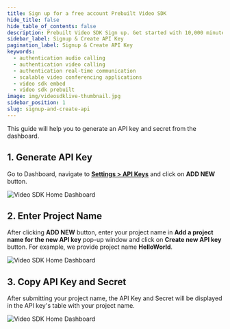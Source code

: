 ```yaml
---
title: Sign up for a free account Prebuilt Video SDK
hide_title: false
hide_table_of_contents: false
description: Prebuilt Video SDK Sign up. Get started with 10,000 minutes free every month! Video SDK Embedded and rest APIs to build up scalable video conferencing applications or websites.
sidebar_label: Signup & Create API Key
pagination_label: Signup & Create API Key
keywords:
  - authentication audio calling
  - authentication video calling
  - authentication real-time communication
  - scalable video conferencing applications
  - video sdk embed
  - video sdk prebuilt
image: img/videosdklive-thumbnail.jpg
sidebar_position: 1
slug: signup-and-create-api
---
```


This guide will help you to generate an API key and secret from the dashboard.

## 1. Generate API Key

Go to Dashboard, navigate to [<ins>**Settings > API Keys**</ins>](https://app.videosdk.live/settings/api-keys) and click on **ADD NEW** button.

![Video SDK Home Dashboard](/img/tutorial/add_new_api.png)

## 2. Enter Project Name

After clicking **ADD NEW** button, enter your project name in **Add a project name for the new API key** pop-up window and click on **Create new API key** button.
For example, we provide project name **HelloWorld**.

![Video SDK Home Dashboard](/img/tutorial/project_name.png)

## 3. Copy API Key and Secret

After submitting your project name, the API Key and Secret will be displayed in the API key's table with your project name.

![Video SDK Home Dashboard](/img/tutorial/api_key_table.png)
